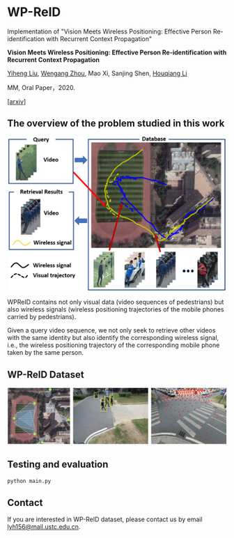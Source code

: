 # WP-ReID
Implementation of "Vision Meets Wireless Positioning: Effective Person Re-identification with Recurrent Context Propagation"

**Vision Meets Wireless Positioning: Effective Person Re-identification with Recurrent Context Propagation**

[Yiheng Liu](https://yolomax.com/), [Wengang Zhou](http://staff.ustc.edu.cn/~zhwg/), Mao Xi, Sanjing Shen, [Houqiang Li](http://staff.ustc.edu.cn/~lihq/research.html)

MM, Oral Paper，2020.

[[arxiv](https://arxiv.org/abs/2008.04146v2)]

## The overview of the problem studied in this work

<div  align="center"><img src="./cover/task.png" width = "500" alt="图片名称" align=center/></div>

WPReID contains not only visual data (video sequences of pedestrians) but also wireless signals (wireless positioning trajectories of the mobile phones carried by pedestrians).

Given a query video sequence, we not only seek to retrieve other videos with the same identity but also identify the corresponding wireless signal, i.e., the wireless positioning trajectory of the corresponding mobile phone taken by the same person.

## WP-ReID Dataset
![WP-ReID Dataset](./cover/dataset.png)

## Testing and evaluation
```shell
python main.py
```

## Contact
If you are interested in WP-ReID dataset, please contact us by email lyh156@mail.ustc.edu.cn.
<!--
## Citing RCPM
If you use RCPM or WP-ReID dataset, please use the following BibTeX entry.
```

```
-->